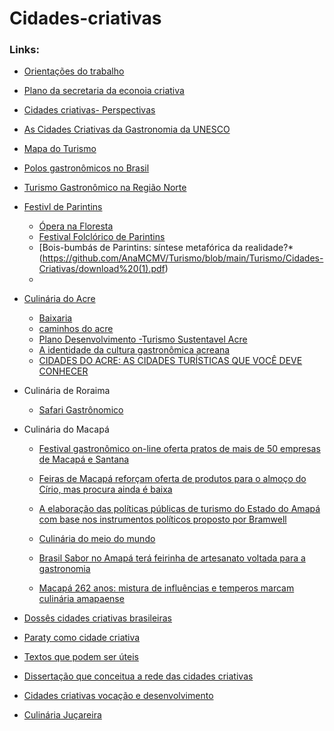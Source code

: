 # Cidades-criativas


### Links:

- [Orientações do trabalho](https://cefetrjbr.sharepoint.com/:w:/r/sites/Section_122086/_layouts/15/Doc.aspx?action=edit&sourcedoc=%7B3d6b4a83-94aa-4dcb-a974-f209d555fa8c%7D)
- [Plano da secretaria da econoia criativa](http://rubi.casaruibarbosa.gov.br/bitstream/20.500.11997/8086/1/plano%20da%20secretaria%20da%20economia%20criativa.pdf)

- [Cidades criativas- Perspectivas](https://garimpodesolucoes.com.br/wp-content/uploads/2014/09/Livro_Cidades_Criativas_Perspectivas_v1.pdf)

- [As Cidades Criativas da Gastronomia da UNESCO](https://foodandroad.com/pt-br/cidades-criativas-gastronomia-unesco/)
- [Mapa do Turismo](http://www.mapa.turismo.gov.br/mapa/init.html#/home)

- [Polos gastronômicos no Brasil](https://brasilturis.com.br/viaje-pelo-paladar-conheca-os-principais-polos-do-turismo-gastronomico-nacional)

- [Turismo Gastronômico na Região Norte](https://www.fazfacil.com.br/lazer/turismo-gastronomico-norte/)

- [Festivl de Parintins](https://www.festivaldeparintins.com.br/blog/gastronomia/)
  -  [Ópera na Floresta](https://www.almadeviajante.com/festival-folclorico-de-parintins/)  
  -  [Festival Folclórico de Parintins](https://github.com/AnaMCMV/Turismo/blob/main/Turismo/Cidades-Criativas/Festival%20Folcl%C3%B3rico%20de%20Parintins.pdf)
  -  [Bois-bumbás de Parintins: síntese metafórica da realidade?*(https://github.com/AnaMCMV/Turismo/blob/main/Turismo/Cidades-Criativas/download%20(1).pdf)
  -  

- [Culinária do Acre](https://todosdestinos.com/norte/acre/culinaria-do-acre-reune-delicias-de-outros-estados/)
  - [Baixaria](http://g1.globo.com/ac/acre/noticia/2013/03/aprenda-fazer-um-prato-tipico-da-culinaria-acreana-baixaria.html)  
  - [caminhos do acre](caminhosdoacre-web.pdf)
  - [Plano Desenvolvimento -Turismo Sustentavel Acre](https://github.com/AnaMCMV/Turismo/blob/main/Turismo/Cidades-Criativas/P06%20-%20Plano%20Desenvolvimento%20-Turismo%20Sustentavel%20Acre2015-2020.pdf)
  - [A identidade da cultura gastronômica acreana](https://github.com/AnaMCMV/Turismo/blob/main/Turismo/Cidades-Criativas/A%20identidade%20da%20cultura%20gastron%C3%B4mica%20acreana.pdf)
  - [CIDADES DO ACRE: AS CIDADES TURÍSTICAS QUE VOCÊ DEVE CONHECER](https://ficaativoeviaja.com.br/cidades-do-acre/#Rio_Branco)
  
 - Culinária de Roraima
   - [Safari Gastrônomico](https://roraimaadventures.com.br/produto/safari-gastronomico/) 

- Culinária do Macapá

  - [Festival gastronômico on-line oferta pratos de mais de 50 empresas de Macapá e Santana](https://g1.globo.com/ap/amapa/noticia/2020/12/13/festival-gastronomico-on-line-oferta-pratos-de-mais-de-50-empresas-de-macapa-e-santana.ghtml)
 
  - [Feiras de Macapá reforçam oferta de produtos para o almoço do Círio, mas procura ainda é baixa](https://g1.globo.com/ap/amapa/noticia/2019/10/10/feiras-de-macapa-reforcam-oferta-de-produtos-para-o-almoco-do-cirio-mas-procura-ainda-e-baixa.ghtml)
  -  [A elaboração das políticas públicas de turismo do 
Estado do Amapá com base nos instrumentos políticos 
proposto por Bramwell](https://github.com/AnaMCMV/Turismo/blob/main/Turismo/Cidades-Criativas/A%20elabora%C3%A7%C3%A3o%20das%20pol%C3%ADticas%20p%C3%BAblicas%20de%20turismo%20do.pdf)
  -  [Culinária do meio do mundo](https://cet.unb.br/index.php?option=com_content&view=article&id=154:culinaria-do-meio-do-mundo&catid=34)
  -  [Brasil Sabor no Amapá terá feirinha de artesanato voltada para a gastronomia](https://abrasel.com.br/noticias/noticias/brasil-sabor-no-amapa-tera-feirinha-de-artesanato-voltada-para-a-gastronomia/)
  -  [Macapá 262 anos: mistura de influências e temperos marcam culinária amapaense](https://macapa.ap.gov.br/macapa-262-anos-mistura-de-influencias-e-temperos-marcam-culinaria-amapaense/)

- [Dossês cidades criativas brasileiras](http://observagastronomia.com.br/dossies-de-candidaturas/)

- [Paraty como cidade criativa](https://www.paraty.rj.gov.br/paraty-cidade-gastronomica)

- [Textos que podem ser úteis](http://observagastronomia.com.br/publicacoes/academicas/)
- [Dissertação que conceitua a rede das cidades criativas](https://repositorio.bc.ufg.br/tede/bitstream/tede/7795/5/Disserta%C3%A7%C3%A3o%20-%20Victor%20Moura%20Soares%20Ferreira%20-%202017.pdf)
- [Cidades criativas vocação e desenvolvimento](https://www.feevale.br/Comum/midias/b8f7d75d-202c-48ab-9330-6b941321df51/E-BOOK%20Cidades%20Criativas.pdf)
- [Culinária Juçareira](https://issuu.com/ubalab/docs/culinariajucareira)
